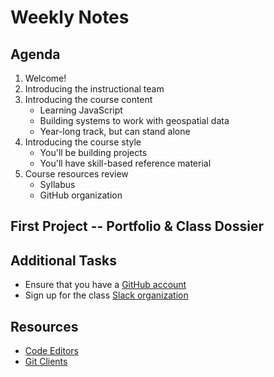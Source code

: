 # Weekly Notes

## Agenda

1. Welcome!
1. Introducing the instructional team
1. Introducing the course content
   * Learning JavaScript
   * Building systems to work with geospatial data
   * Year-long track, but can stand alone
1. Introducing the course style
   * You'll be building projects
   * You'll have skill-based reference material
1. Course resources review
   * Syllabus
   * GitHub organization

## First Project -- Portfolio & Class Dossier

## Additional Tasks

* Ensure that you have a [GitHub account](https://join.slack.com/t/musa611/signup)
* Sign up for the class [Slack organization](https://join.slack.com/t/musa611/signup)

## Resources

* [Code Editors](https://github.com/musa-611-fall-2022/course-info/blob/main/resources/code-editors.md)
* [Git Clients](https://github.com/musa-611-fall-2022/course-info/blob/main/resources/git-clients.md)
